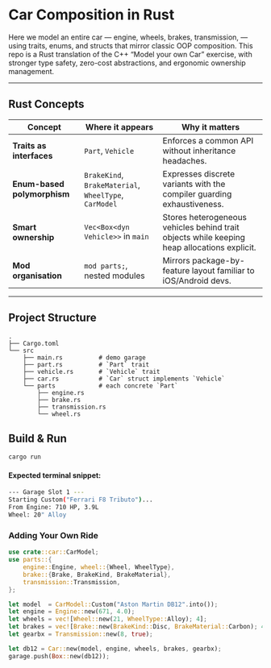 # Car Composition in Rust

Here we model an entire car — engine, wheels, brakes, transmission, — using traits, enums, and structs that mirror classic OOP composition.
This repo is a Rust translation of the C++ “Model your own Car” exercise, with stronger type safety, zero-cost abstractions, and ergonomic ownership management.

---

## Rust Concepts

| Concept                     | Where it appears                                      | Why it matters                                                                              |
| --------------------------- | ----------------------------------------------------- | ------------------------------------------------------------------------------------------- |
| **Traits as interfaces**    | `Part`, `Vehicle`                                     | Enforces a common API without inheritance headaches.                                        |
| **Enum-based polymorphism** | `BrakeKind`, `BrakeMaterial`, `WheelType`, `CarModel` | Expresses discrete variants with the compiler guarding exhaustiveness.                      |
| **Smart ownership**         | `Vec<Box<dyn Vehicle>>` in `main`                     | Stores heterogeneous vehicles behind trait objects while keeping heap allocations explicit. |
| **Mod organisation**        | `mod parts;`, nested modules                          | Mirrors package-by-feature layout familiar to iOS/Android devs.                             |

---

## Project Structure

```text
.
├── Cargo.toml
└── src
    ├── main.rs          # demo garage
    ├── part.rs          # `Part` trait
    ├── vehicle.rs       # `Vehicle` trait
    ├── car.rs           # `Car` struct implements `Vehicle`
    └── parts            # each concrete `Part`
        ├── engine.rs
        ├── brake.rs
        ├── transmission.rs
        └── wheel.rs

```

## Build & Run

```bash
cargo run
```

#### Expected terminal snippet:

```bash
--- Garage Slot 1 ---
Starting Custom("Ferrari F8 Tributo")...
From Engine: 710 HP, 3.9L
Wheel: 20" Alloy

```

### Adding Your Own Ride

```rust
use crate::car::CarModel;
use parts::{
    engine::Engine, wheel::{Wheel, WheelType},
    brake::{Brake, BrakeKind, BrakeMaterial},
    transmission::Transmission,
};

let model  = CarModel::Custom("Aston Martin DB12".into());
let engine = Engine::new(671, 4.0);
let wheels = vec![Wheel::new(21, WheelType::Alloy); 4];
let brakes = vec![Brake::new(BrakeKind::Disc, BrakeMaterial::Carbon); 4];
let gearbx = Transmission::new(8, true);

let db12 = Car::new(model, engine, wheels, brakes, gearbx);
garage.push(Box::new(db12));
```
